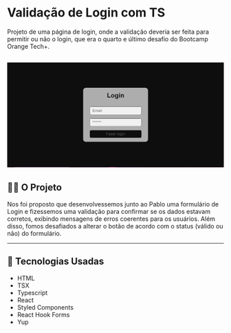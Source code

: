 # Validação de Login com TS
Projeto de uma página de login, onde a validação deveria ser feita para permitir ou não o login, que era o quarto e último desafio do Bootcamp Orange Tech+.

![Página de Login](public/images/desktop.png)
----

## 👩‍💻 O Projeto

Nos foi proposto que desenvolvessemos junto ao Pablo uma formulário de Login e fizessemos uma validação para confirmar se os dados estavam corretos, exibindo mensagens de erros coerentes para os usuários. Além disso, fomos desafiados a alterar o botão de acordo com o status (válido ou não) do formulário.

----

## 🔧 Tecnologias Usadas

- HTML
- TSX
- Typescript
- React
- Styled Components
- React Hook Forms
- Yup

